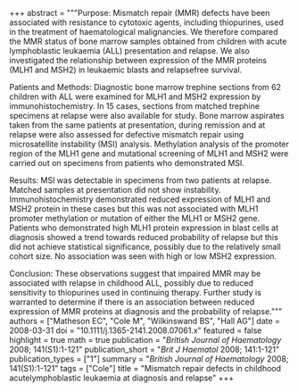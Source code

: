 +++
abstract = """Purpose: Mismatch repair (MMR) defects have been associated with resistance to cytotoxic agents, including thiopurines, used in the treatment of haematological malignancies. We therefore compared the MMR status of bone marrow samples obtained from children with acute lymphoblastic leukaemia (ALL) presentation and relapse. We also investigated the relationship between expression of the MMR proteins (MLH1 and MSH2) in leukaemic blasts and relapsefree survival.

Patients and Methods: Diagnostic bone marrow trephine sections from 62 children with ALL were examined for MLH1 and MSH2
expression by immunohistochemistry. In 15 cases, sections from matched trephine specimens at relapse were also available for study. Bone marrow aspirates taken from the same patients at presentation, during remission and at relapse were also assessed for defective mismatch repair using microsatellite instability (MSI) analysis. Methylation analysis of the promoter region of the MLH1 gene and mutational screening of MLH1 and MSH2 were carried out on specimens from patients who demonstrated MSI.

Results: MSI was detectable in specimens from two patients at relapse. Matched samples at presentation did not show instability. Immunohistochemistry demonstrated reduced expression of MLH1 and MSH2 protein in these cases but this was not associated with MLH1 promoter methylation or mutation of either the MLH1 or MSH2 gene. Patients who demonstrated high MLH1 protein expression in blast cells at diagnosis showed a trend towards reduced probability of relapse but this did not achieve statistical significance, possibly due to the relatively small cohort size. No association was seen with high or low MSH2 expression.

Conclusion: These observations suggest that impaired MMR may be associated with relapse in childhood ALL, possibly due to reduced sensitivity to thiopurines used in continuing therapy. Further study is warranted to determine if there is an association between reduced expression of MMR proteins at diagnosis and the probability of relapse."""
authors = ["Matheson EC", "Cole M", "Wilkinswand BS", "Hall AG"]
date = 2008-03-31
doi = "10.1111/j.1365-2141.2008.07061.x"
featured = false
highlight = true
math = true
publication = "*British Journal of Haematology* 2008; 141(S1):1-121"
publication_short = "*Brit J Haematol* 2008; 141:1-121"
publication_types = ["1"]
summary = "*British Journal of Haematology* 2008; 141(S1):1-121"
tags = ["Cole"]
title = "Mismatch repair defects in childhood acutelymphoblastic leukaemia at diagnosis and relapse"
+++
